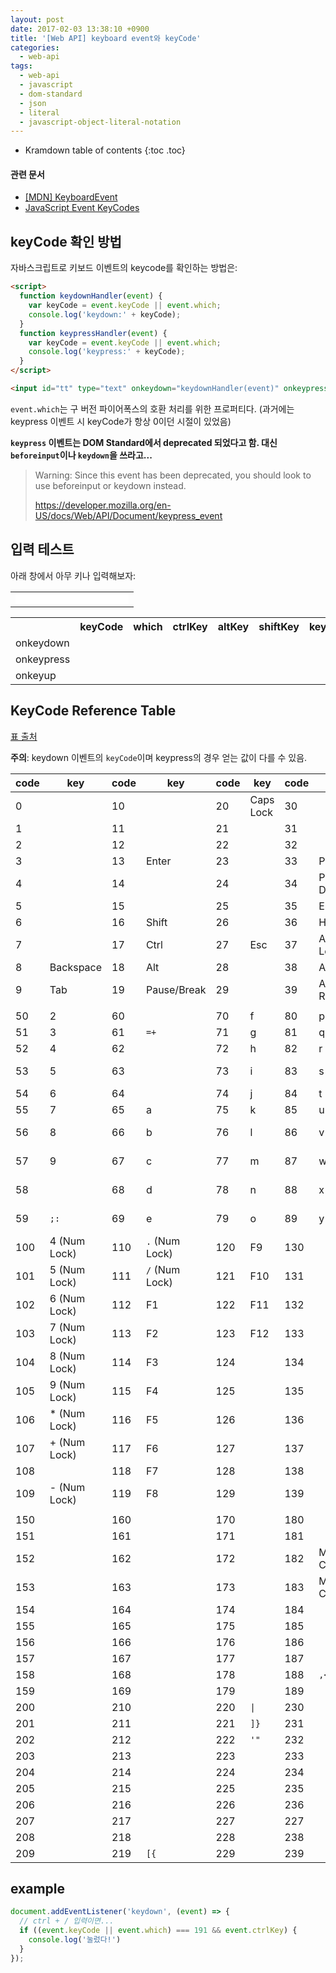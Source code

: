 ```yaml
---
layout: post
date: 2017-02-03 13:38:10 +0900
title: '[Web API] keyboard event와 keyCode'
categories:
  - web-api
tags:
  - web-api
  - javascript
  - dom-standard
  - json
  - literal
  - javascript-object-literal-notation
---
```


* Kramdown table of contents
{:toc .toc}

#### 관련 문서

- [\[MDN\] KeyboardEvent](https://developer.mozilla.org/en-US/docs/Web/API/KeyboardEvent)
- [JavaScript Event KeyCodes](http://keycode.info/)


## keyCode 확인 방법

자바스크립트로 키보드 이벤트의 keycode를 확인하는 방법은:

```html
<script>
  function keydownHandler(event) {
    var keyCode = event.keyCode || event.which;
    console.log('keydown:' + keyCode);
  }
  function keypressHandler(event) {
    var keyCode = event.keyCode || event.which;
    console.log('keypress:' + keyCode);
  }
</script>

<input id="tt" type="text" onkeydown="keydownHandler(event)" onkeypress="keypressHandler(event)"/>
```

`event.which`는 구 버전 파이어폭스의 호환 처리를 위한 프로퍼티다. (과거에는 keypress 이벤트 시 keyCode가 항상 0이던 시절이 있었음)

**`keypress` 이벤트는 DOM Standard에서 deprecated 되었다고 함. 대신 `beforeinput`이나 `keydown`을 쓰라고...**

> Warning: Since this event has been deprecated, you should look to use beforeinput or keydown instead.
>
> https://developer.mozilla.org/en-US/docs/Web/API/Document/keypress_event


## 입력 테스트

아래 창에서 아무 키나 입력해보자:

<table>
  <tr><td><input id="inptKeyCodeTest" type="text" style="border: 0"></td></tr>
</table>
<table id="tabKeyCodeTest">
  <tr>
    <th></th>
    <th>keyCode</th>
    <th>which</th>
    <th>ctrlKey</th>
    <th>altKey</th>
    <th>shiftKey</th>
    <th>key</th>
    <th>code</th>
    <th>charCode</th>
  </tr>
  <tr>
    <td>onkeydown</td>
    <td id="keydown-keyCode"></td>
    <td id="keydown-which"></td>
    <td id="keydown-ctrlKey"></td>
    <td id="keydown-altKey"></td>
    <td id="keydown-shiftKey"></td>
    <td id="keydown-key"></td>
    <td id="keydown-code"></td>
    <td id="keydown-charCode"></td>
  </tr>
  <tr>
    <td>onkeypress</td>
    <td id="keypress-keyCode"></td>
    <td id="keypress-which"></td>
    <td id="keypress-ctrlKey"></td>
    <td id="keypress-altKey"></td>
    <td id="keypress-shiftKey"></td>
    <td id="keypress-key"></td>
    <td id="keypress-code"></td>
    <td id="keypress-charCode"></td>
  </tr>
  <tr>
    <td>onkeyup</td>
    <td id="keyup-keyCode"></td>
    <td id="keyup-which"></td>
    <td id="keyup-ctrlKey"></td>
    <td id="keyup-altKey"></td>
    <td id="keyup-shiftKey"></td>
    <td id="keyup-key"></td>
    <td id="keyup-code"></td>
    <td id="keyup-charCode"></td>
  </tr>
</table>
<script>
  document.querySelector('#inptKeyCodeTest').onkeydown = function(event) {
    document.querySelector('#keydown-keyCode').textContent = event.keyCode;
    document.querySelector('#keydown-which').textContent = event.which;
    document.querySelector('#keydown-ctrlKey').textContent = event.ctrlKey;
    document.querySelector('#keydown-altKey').textContent = event.altKey;
    document.querySelector('#keydown-shiftKey').textContent = event.shiftKey;
    document.querySelector('#keydown-key').textContent = event.key;
    document.querySelector('#keydown-code').textContent = event.code;
    document.querySelector('#keydown-charCode').textContent = event.charCode;
  };

  document.querySelector('#inptKeyCodeTest').onkeypress = function(event) {
    document.querySelector('#keypress-keyCode').textContent = event.keyCode;
    document.querySelector('#keypress-which').textContent = event.which;
    document.querySelector('#keypress-ctrlKey').textContent = event.ctrlKey;
    document.querySelector('#keypress-altKey').textContent = event.altKey;
    document.querySelector('#keypress-shiftKey').textContent = event.shiftKey;
    document.querySelector('#keypress-key').textContent = event.key;
    document.querySelector('#keypress-code').textContent = event.code;
    document.querySelector('#keypress-charCode').textContent = event.charCode;
  };

  document.querySelector('#inptKeyCodeTest').onkeyup = function(event) {
    document.querySelector('#keyup-keyCode').textContent = event.keyCode;
    document.querySelector('#keyup-which').textContent = event.which;
    document.querySelector('#keyup-ctrlKey').textContent = event.ctrlKey;
    document.querySelector('#keyup-altKey').textContent = event.altKey;
    document.querySelector('#keyup-shiftKey').textContent = event.shiftKey;
    document.querySelector('#keyup-key').textContent = event.key;
    document.querySelector('#keyup-code').textContent = event.code;
    document.querySelector('#keyup-charCode').textContent = event.charCode;
  };
</script>


## KeyCode Reference Table

[표 출처](https://lael.be/55)

**주의**: keydown 이벤트의 `keyCode`이며 keypress의 경우 얻는 값이 다를 수 있음.

| code | key          | code | key          | code | key       | code | key           | code | key          |
|------|--------------|------|--------------|------|-----------|------|---------------|------|--------------|
| 0    |              | 10   |              | 20   | Caps Lock | 30   |               | 40   | Arrow Down   |
| 1    |              | 11   |              | 21   |           | 31   |               | 41   |              |
| 2    |              | 12   |              | 22   |           | 32   |               | 42   |              |
| 3    |              | 13   | Enter        | 23   |           | 33   | Page Up       | 43   |              |
| 4    |              | 14   |              | 24   |           | 34   | Page Down     | 44   |              |
| 5    |              | 15   |              | 25   |           | 35   | End           | 45   | Insert       |
| 6    |              | 16   | Shift        | 26   |           | 36   | Home          | 46   | Delete       |
| 7    |              | 17   | Ctrl         | 27   | Esc       | 37   | Arrow Left    | 47   |              |
| 8    | Backspace    | 18   | Alt          | 28   |           | 38   | Arrow Up      | 48   | 0            |
| 9    | Tab          | 19   | Pause/Break  | 29   |           | 39   | Arrow Right   | 49   | 1            |
|      |              |      |              |      |           |      |               |      |              |
| 50   | 2            | 60   |              | 70   | f         | 80   | p             | 90   | z            |
| 51   | 3            | 61   | `=+`         | 71   | g         | 81   | q             | 91   | Windows      |
| 52   | 4            | 62   |              | 72   | h         | 82   | r             | 92   |              |
| 53   | 5            | 63   |              | 73   | i         | 83   | s             | 93   | Right Click  |
| 54   | 6            | 64   |              | 74   | j         | 84   | t             | 94   |              |
| 55   | 7            | 65   | a            | 75   | k         | 85   | u             | 95   |              |
| 56   | 8            | 66   | b            | 76   | l         | 86   | v             | 96   | 0 (Num Lock) |
| 57   | 9            | 67   | c            | 77   | m         | 87   | w             | 97   | 1 (Num Lock) |
| 58   |              | 68   | d            | 78   | n         | 88   | x             | 98   | 2 (Num Lock) |
| 59   | `;:`         | 69   | e            | 79   | o         | 89   | y             | 99   | 3 (Num Lock) |
| 100  | 4 (Num Lock) | 110  | `.` (Num Lock)| 120 | F9        | 130  |               | 140  |              |
| 101  | 5 (Num Lock) | 111  | `/` (Num Lock)| 121 | F10       | 131  |               | 141  |              |
| 102  | 6 (Num Lock) | 112  | F1           | 122  | F11       | 132  |               | 142  |              |
| 103  | 7 (Num Lock) | 113  | F2           | 123  | F12       | 133  |               | 143  |              |
| 104  | 8 (Num Lock) | 114  | F3           | 124  |           | 134  |               | 144  | Num Lock     |
| 105  | 9 (Num Lock) | 115  | F4           | 125  |           | 135  |               | 145  | Scroll Lock  |
| 106  | * (Num Lock) | 116  | F5           | 126  |           | 136  |               | 146  |              |
| 107  | + (Num Lock) | 117  | F6           | 127  |           | 137  |               | 147  |              |
| 108  |              | 118  | F7           | 128  |           | 138  |               | 148  |              |
| 109  | - (Num Lock) | 119  | F8           | 129  |           | 139  |               | 149  |              |
|      |              |      |              |      |           |      |               |      |              |
| 150  |              | 160  |              | 170  |           | 180  |               | 190  | `.>`         |
| 151  |              | 161  |              | 171  |           | 181  |               | 191  | `/?`         |
| 152  |              | 162  |              | 172  |           | 182  | My Computer   | 192  | ``` `~```         |
| 153  |              | 163  |              | 173  |           | 183  | My Calculator | 193  |              |
| 154  |              | 164  |              | 174  |           | 184  |               | 194  |              |
| 155  |              | 165  |              | 175  |           | 185  |               | 195  |              |
| 156  |              | 166  |              | 176  |           | 186  |               | 196  |              |
| 157  |              | 167  |              | 177  |           | 187  |               | 197  |              |
| 158  |              | 168  |              | 178  |           | 188  | `,<`          | 198  |              |
| 159  |              | 169  |              | 179  |           | 189  |               | 199  |              |
| 200  |              | 210  |              | 220  | `\|`      | 230  |               | 240  |              |
| 201  |              | 211  |              | 221  | `]}`      | 231  |               | 241  |              |
| 202  |              | 212  |              | 222  | `'"`      | 232  |               | 242  |              |
| 203  |              | 213  |              | 223  |           | 233  |               | 243  |              |
| 204  |              | 214  |              | 224  |           | 234  |               | 244  |              |
| 205  |              | 215  |              | 225  |           | 235  |               | 245  |              |
| 206  |              | 216  |              | 226  |           | 236  |               | 246  |              |
| 207  |              | 217  |              | 227  |           | 227  |               | 227  |              |
| 208  |              | 218  |              | 228  |           | 238  |               | 248  |              |
| 209  |              | 219  | `[{`         | 229  |           | 239  |               | 249  |              |


## example

```js
document.addEventListener('keydown', (event) => {
  // ctrl + / 입력이면...
  if ((event.keyCode || event.which) === 191 && event.ctrlKey) {
    console.log('눌렀다!')
  }
});
```
